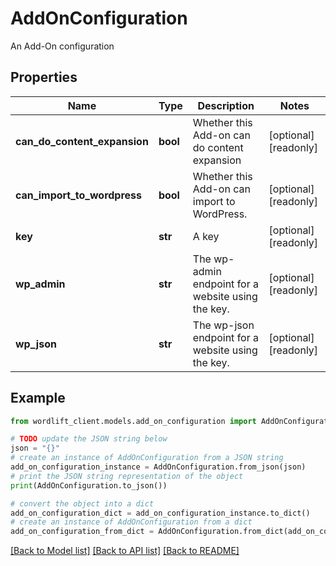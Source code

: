 # AddOnConfiguration

An Add-On configuration

## Properties

Name | Type | Description | Notes
------------ | ------------- | ------------- | -------------
**can_do_content_expansion** | **bool** | Whether this Add-on can do content expansion | [optional] [readonly] 
**can_import_to_wordpress** | **bool** | Whether this Add-on can import to WordPress. | [optional] [readonly] 
**key** | **str** | A key | [optional] [readonly] 
**wp_admin** | **str** | The wp-admin endpoint for a website using the key. | [optional] [readonly] 
**wp_json** | **str** | The wp-json endpoint for a website using the key. | [optional] [readonly] 

## Example

```python
from wordlift_client.models.add_on_configuration import AddOnConfiguration

# TODO update the JSON string below
json = "{}"
# create an instance of AddOnConfiguration from a JSON string
add_on_configuration_instance = AddOnConfiguration.from_json(json)
# print the JSON string representation of the object
print(AddOnConfiguration.to_json())

# convert the object into a dict
add_on_configuration_dict = add_on_configuration_instance.to_dict()
# create an instance of AddOnConfiguration from a dict
add_on_configuration_from_dict = AddOnConfiguration.from_dict(add_on_configuration_dict)
```
[[Back to Model list]](../README.md#documentation-for-models) [[Back to API list]](../README.md#documentation-for-api-endpoints) [[Back to README]](../README.md)


